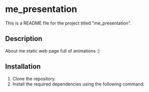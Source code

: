 # me_presentation

This is a README file for the project titled "me_presentation".

## Description

About me static web page full of animations :)

## Installation

1. Clone the repository.
2. Install the required dependencies using the following command:

